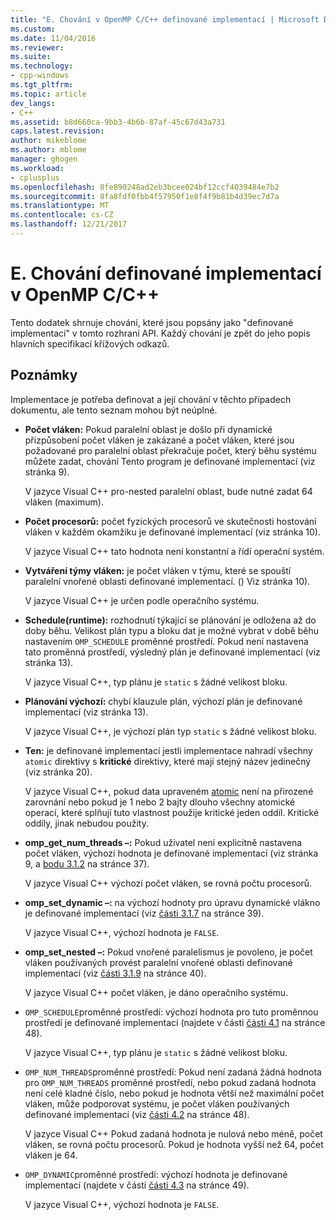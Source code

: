 ```yaml
---
title: "E. Chování v OpenMP C/C++ definované implementací | Microsoft Docs"
ms.custom: 
ms.date: 11/04/2016
ms.reviewer: 
ms.suite: 
ms.technology:
- cpp-windows
ms.tgt_pltfrm: 
ms.topic: article
dev_langs:
- C++
ms.assetid: b8d660ca-9bb3-4b6b-87af-45c67d43a731
caps.latest.revision: 
author: mikeblome
ms.author: mblome
manager: ghogen
ms.workload:
- cplusplus
ms.openlocfilehash: 8fe890248ad2eb3bcee024bf12ccf4039484e7b2
ms.sourcegitcommit: 8fa8fdf0fbb4f57950f1e8f4f9b81b4d39ec7d7a
ms.translationtype: MT
ms.contentlocale: cs-CZ
ms.lasthandoff: 12/21/2017
---
```

# <a name="e-implementation-defined-behaviors-in-openmp-cc"></a>E. Chování definované implementací v OpenMP C/C++
Tento dodatek shrnuje chování, které jsou popsány jako "definované implementací" v tomto rozhraní API.  Každý chování je zpět do jeho popis hlavních specifikací křížových odkazů.  
  
## <a name="remarks"></a>Poznámky  
 Implementace je potřeba definovat a její chování v těchto případech dokumentu, ale tento seznam mohou být neúplné.  
  
-   **Počet vláken:** Pokud paralelní oblast je došlo při dynamické přizpůsobení počet vláken je zakázané a počet vláken, které jsou požadované pro paralelní oblast překračuje počet, který běhu systému můžete zadat, chování Tento program je definované implementací (viz stránka 9).  
  
     V jazyce Visual C++ pro-nested paralelní oblast, bude nutné zadat 64 vláken (maximum).  
  
-   **Počet procesorů:** počet fyzických procesorů ve skutečnosti hostování vláken v každém okamžiku je definované implementací (viz stránka 10).  
  
     V jazyce Visual C++ tato hodnota není konstantní a řídí operační systém.  
  
-   **Vytváření týmy vláken:** je počet vláken v týmu, které se spouští paralelní vnořené oblasti definované implementací. () Viz stránka 10).  
  
     V jazyce Visual C++ je určen podle operačního systému.  
  
-   **Schedule(runtime):** rozhodnutí týkající se plánování je odložena až do doby běhu. Velikost plán typu a bloku dat je možné vybrat v době běhu nastavením `OMP_SCHEDULE` proměnné prostředí. Pokud není nastavena tato proměnná prostředí, výsledný plán je definované implementací (viz stránka 13).  
  
     V jazyce Visual C++, typ plánu je `static` s žádné velikost bloku.  
  
-   **Plánování výchozí:** chybí klauzule plán, výchozí plán je definované implementací (viz stránka 13).  
  
     V jazyce Visual C++, je výchozí plán typ `static` s žádné velikost bloku.  
  
-   **Ten:** je definované implementací jestli implementace nahradí všechny `atomic` direktivy s **kritické** direktivy, které mají stejný název jedinečný (viz stránka 20).  
  
     V jazyce Visual C++, pokud data upraveném [atomic](../../parallel/openmp/reference/atomic.md) není na přirozené zarovnání nebo pokud je 1 nebo 2 bajty dlouho všechny atomické operací, které splňují tuto vlastnost použije kritické jeden oddíl. Kritické oddíly, jinak nebudou použity.  
  
-   **omp_get_num_threads –:** Pokud uživatel není explicitně nastavena počet vláken, výchozí hodnota je definované implementací (viz stránka 9, a [bodu 3.1.2](../../parallel/openmp/3-1-2-omp-get-num-threads-function.md) na stránce 37).  
  
     V jazyce Visual C++ výchozí počet vláken, se rovná počtu procesorů.  
  
-   **omp_set_dynamic –:** na výchozí hodnoty pro úpravu dynamické vlákno je definované implementací (viz [části 3.1.7](../../parallel/openmp/3-1-7-omp-set-dynamic-function.md) na stránce 39).  
  
     V jazyce Visual C++, výchozí hodnota je `FALSE`.  
  
-   **omp_set_nested –:** Pokud vnořené paralelismus je povoleno, je počet vláken používaných provést paralelní vnořené oblasti definované implementací (viz [části 3.1.9](../../parallel/openmp/3-1-9-omp-set-nested-function.md) na stránce 40).  
  
     V jazyce Visual C++ počet vláken, je dáno operačního systému.  
  
-   `OMP_SCHEDULE`proměnné prostředí: výchozí hodnota pro tuto proměnnou prostředí je definované implementací (najdete v části [části 4.1](../../parallel/openmp/4-1-omp-schedule.md) na stránce 48).  
  
     V jazyce Visual C++, typ plánu je `static` s žádné velikost bloku.  
  
-   `OMP_NUM_THREADS`proměnné prostředí: Pokud není zadaná žádná hodnota pro `OMP_NUM_THREADS` proměnné prostředí, nebo pokud zadaná hodnota není celé kladné číslo, nebo pokud je hodnota větší než maximální počet vláken, může podporovat systému, je počet vláken používaných definované implementací (viz [části 4.2](../../parallel/openmp/4-2-omp-num-threads.md) na stránce 48).  
  
     V jazyce Visual C++ Pokud zadaná hodnota je nulová nebo méně, počet vláken, se rovná počtu procesorů.  Pokud je hodnota vyšší než 64, počet vláken je 64.  
  
-   `OMP_DYNAMIC`proměnné prostředí: výchozí hodnota je definované implementací (najdete v části [části 4.3](../../parallel/openmp/4-3-omp-dynamic.md) na stránce 49).  
  
     V jazyce Visual C++, výchozí hodnota je `FALSE`.